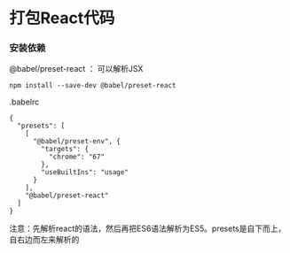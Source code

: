 # 打包React代码


### 安装依赖

@babel/preset-react ： 可以解析JSX
```
npm install --save-dev @babel/preset-react
```

.babelrc

```
{
  "presets": [
    [
      "@babel/preset-env", {
        "targets": {
          "chrome": "67"
        },
        "useBuiltIns": "usage"
      }
    ],
    "@babel/preset-react"
  ]
}
```
注意：先解析react的语法，然后再把ES6语法解析为ES5。presets是自下而上，自右边而左来解析的